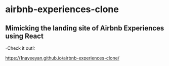 # airbnb-experiences-clone

## Mimicking the landing site of Airbnb Experiences using React
          
   -Check it out!: 

https://1nayeeyan.github.io/airbnb-experiences-clone/
